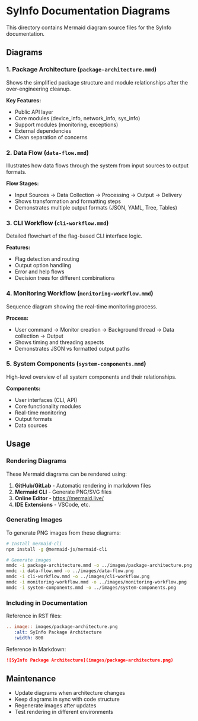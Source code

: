 # SyInfo Documentation Diagrams

This directory contains Mermaid diagram source files for the SyInfo documentation.

## Diagrams

### 1. Package Architecture (`package-architecture.mmd`)
Shows the simplified package structure and module relationships after the over-engineering cleanup.

**Key Features:**
- Public API layer
- Core modules (device_info, network_info, sys_info)
- Support modules (monitoring, exceptions)
- External dependencies
- Clean separation of concerns

### 2. Data Flow (`data-flow.mmd`) 
Illustrates how data flows through the system from input sources to output formats.

**Flow Stages:**
- Input Sources → Data Collection → Processing → Output → Delivery
- Shows transformation and formatting steps
- Demonstrates multiple output formats (JSON, YAML, Tree, Tables)

### 3. CLI Workflow (`cli-workflow.mmd`)
Detailed flowchart of the flag-based CLI interface logic.

**Features:**
- Flag detection and routing
- Output option handling
- Error and help flows
- Decision trees for different combinations

### 4. Monitoring Workflow (`monitoring-workflow.mmd`)
Sequence diagram showing the real-time monitoring process.

**Process:**
- User command → Monitor creation → Background thread → Data collection → Output
- Shows timing and threading aspects
- Demonstrates JSON vs formatted output paths

### 5. System Components (`system-components.mmd`)
High-level overview of all system components and their relationships.

**Components:**
- User interfaces (CLI, API)
- Core functionality modules  
- Real-time monitoring
- Output formats
- Data sources

## Usage

### Rendering Diagrams

These Mermaid diagrams can be rendered using:

1. **GitHub/GitLab** - Automatic rendering in markdown files
2. **Mermaid CLI** - Generate PNG/SVG files
3. **Online Editor** - https://mermaid.live/
4. **IDE Extensions** - VSCode, etc.

### Generating Images

To generate PNG images from these diagrams:

```bash
# Install mermaid-cli
npm install -g @mermaid-js/mermaid-cli

# Generate images  
mmdc -i package-architecture.mmd -o ../images/package-architecture.png
mmdc -i data-flow.mmd -o ../images/data-flow.png
mmdc -i cli-workflow.mmd -o ../images/cli-workflow.png
mmdc -i monitoring-workflow.mmd -o ../images/monitoring-workflow.png
mmdc -i system-components.mmd -o ../images/system-components.png
```

### Including in Documentation

Reference in RST files:
```rst
.. image:: images/package-architecture.png
   :alt: SyInfo Package Architecture
   :width: 800
```

Reference in Markdown:
```markdown
![SyInfo Package Architecture](images/package-architecture.png)
```

## Maintenance

- Update diagrams when architecture changes
- Keep diagrams in sync with code structure
- Regenerate images after updates
- Test rendering in different environments
